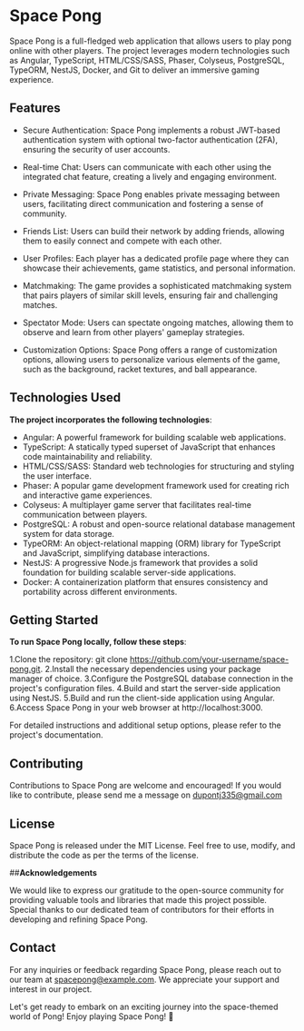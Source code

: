# Space Pong

Space Pong is a full-fledged web application that allows users to play pong online with other players. The project leverages modern technologies such as Angular, TypeScript, HTML/CSS/SASS, Phaser, Colyseus, PostgreSQL, TypeORM, NestJS, Docker, and Git to deliver an immersive gaming experience.

## **Features**

* Secure Authentication: Space Pong implements a robust JWT-based authentication system with optional two-factor authentication (2FA), ensuring the security of user accounts.

* Real-time Chat: Users can communicate with each other using the integrated chat feature, creating a lively and engaging environment.

* Private Messaging: Space Pong enables private messaging between users, facilitating direct communication and fostering a sense of community.

* Friends List: Users can build their network by adding friends, allowing them to easily connect and compete with each other.

* User Profiles: Each player has a dedicated profile page where they can showcase their achievements, game statistics, and personal information.

* Matchmaking: The game provides a sophisticated matchmaking system that pairs players of similar skill levels, ensuring fair and challenging matches.

* Spectator Mode: Users can spectate ongoing matches, allowing them to observe and learn from other players' gameplay strategies.

* Customization Options: Space Pong offers a range of customization options, allowing users to personalize various elements of the game, such as the background, racket textures, and ball appearance.

## **Technologies Used**

**The project incorporates the following technologies**:

* Angular: A powerful framework for building scalable web applications.
* TypeScript: A statically typed superset of JavaScript that enhances code maintainability and reliability.
* HTML/CSS/SASS: Standard web technologies for structuring and styling the user interface.
* Phaser: A popular game development framework used for creating rich and interactive game experiences.
* Colyseus: A multiplayer game server that facilitates real-time communication between players.
* PostgreSQL: A robust and open-source relational database management system for data storage.
* TypeORM: An object-relational mapping (ORM) library for TypeScript and JavaScript, simplifying database interactions.
* NestJS: A progressive Node.js framework that provides a solid foundation for building scalable server-side applications.
* Docker: A containerization platform that ensures consistency and portability across different environments.

## **Getting Started**

**To run Space Pong locally, follow these steps**:

1.Clone the repository: git clone https://github.com/your-username/space-pong.git.
2.Install the necessary dependencies using your package manager of choice.
3.Configure the PostgreSQL database connection in the project's configuration files.
4.Build and start the server-side application using NestJS.
5.Build and run the client-side application using Angular.
6.Access Space Pong in your web browser at http://localhost:3000.

For detailed instructions and additional setup options, please refer to the project's documentation.

## **Contributing**
Contributions to Space Pong are welcome and encouraged! If you would like to contribute, please send me a message on dupontj335@gmail.com

## **License**
Space Pong is released under the MIT License. Feel free to use, modify, and distribute the code as per the terms of the license.

##**Acknowledgements**

We would like to express our gratitude to the open-source community for providing valuable tools and libraries that made this project possible.
Special thanks to our dedicated team of contributors for their efforts in developing and refining Space Pong.

## **Contact**

For any inquiries or feedback regarding Space Pong, please reach out to our team at spacepong@example.com. We appreciate your support and interest in our project.

Let's get ready to embark on an exciting journey into the space-themed world of Pong! Enjoy playing Space Pong! 🚀
